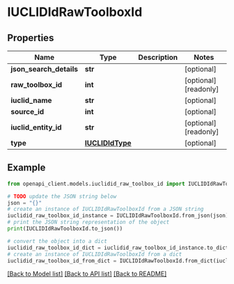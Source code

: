 # IUCLIDIdRawToolboxId


## Properties

Name | Type | Description | Notes
------------ | ------------- | ------------- | -------------
**json_search_details** | **str** |  | [optional] 
**raw_toolbox_id** | **int** |  | [optional] [readonly] 
**iuclid_name** | **str** |  | [optional] 
**source_id** | **int** |  | [optional] 
**iuclid_entity_id** | **str** |  | [optional] [readonly] 
**type** | [**IUCLIDIdType**](IUCLIDIdType.md) |  | [optional] 

## Example

```python
from openapi_client.models.iuclidid_raw_toolbox_id import IUCLIDIdRawToolboxId

# TODO update the JSON string below
json = "{}"
# create an instance of IUCLIDIdRawToolboxId from a JSON string
iuclidid_raw_toolbox_id_instance = IUCLIDIdRawToolboxId.from_json(json)
# print the JSON string representation of the object
print(IUCLIDIdRawToolboxId.to_json())

# convert the object into a dict
iuclidid_raw_toolbox_id_dict = iuclidid_raw_toolbox_id_instance.to_dict()
# create an instance of IUCLIDIdRawToolboxId from a dict
iuclidid_raw_toolbox_id_from_dict = IUCLIDIdRawToolboxId.from_dict(iuclidid_raw_toolbox_id_dict)
```
[[Back to Model list]](../README.md#documentation-for-models) [[Back to API list]](../README.md#documentation-for-api-endpoints) [[Back to README]](../README.md)


